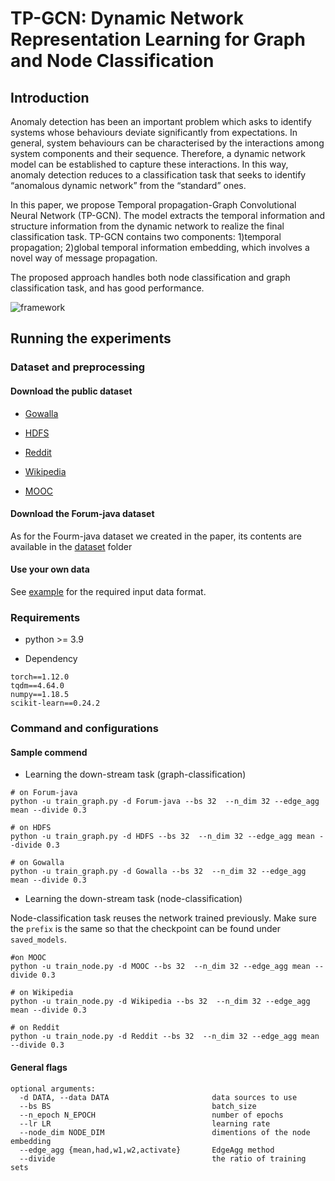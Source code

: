 # TP-GCN: Dynamic Network Representation Learning for Graph and Node Classification
<!--#### -->
## Introduction
Anomaly detection has been an important problem which asks to identify systems whose behaviours deviate significantly from expectations. In general, system behaviours
can be characterised by the interactions among system components and their sequence. Therefore, a dynamic network model can be established to capture these interactions. In this way, anomaly detection reduces to a classification task that seeks to identify “anomalous dynamic network” from the “standard” ones.

In this paper, we propose Temporal propagation-Graph Convolutional Neural Network (TP-GCN). The model extracts the temporal information and structure information from the dynamic network to realize the final classification task. TP-GCN contains two components: 1)temporal propagation; 2)global temporal information embedding, which involves a novel way of message propagation.

The proposed approach handles both node classification and graph classification task, and has good performance.

<!-- #### Paper link: [TP-GCN: Dynamic Network Representation Learning for Graph and Node Classification](https://XXX) -->
![framework](https://user-images.githubusercontent.com/105060483/215789371-f3203ecb-9ec7-450f-9b72-bce5d10e7ac7.png "The framework of TP-GCN")
## Running the experiments

### Dataset and preprocessing

#### Download the public dataset
* [Gowalla](https://snap.stanford.edu/data/loc-gowalla.html)

* [HDFS](https://doi.org/10.5281/zenodo.1144100)

* [Reddit](http://snap.stanford.edu/jodie/reddit.csv)

* [Wikipedia](http://snap.stanford.edu/jodie/wikipedia.csv)

* [MOOC](http://snap.stanford.edu/jodie/mooc.csv)

#### Download the Forum-java dataset
As for the Fourm-java dataset we created in the paper, its contents are available in the [dataset](https://github.com/TP-GCN/TP-GCN/edit/main/dataset) folder

#### Use your own data
See [example](https://github.com/TP-GCN/TP-GCN/edit/main/example) for the required input data format.

### Requirements

* python >= 3.9

* Dependency

```{bash}
torch==1.12.0
tqdm==4.64.0
numpy==1.18.5
scikit-learn==0.24.2
```

### Command and configurations

#### Sample commend
* Learning the down-stream task (graph-classification)
```{bash}
# on Forum-java
python -u train_graph.py -d Forum-java --bs 32  --n_dim 32 --edge_agg mean --divide 0.3

# on HDFS
python -u train_graph.py -d HDFS --bs 32  --n_dim 32 --edge_agg mean --divide 0.3

# on Gowalla
python -u train_graph.py -d Gowalla --bs 32  --n_dim 32 --edge_agg mean --divide 0.3
```

* Learning the down-stream task (node-classification)

Node-classification task reuses the network trained previously. Make sure the `prefix` is the same so that the checkpoint can be found under `saved_models`.

```{bash}
#on MOOC
python -u train_node.py -d MOOC --bs 32  --n_dim 32 --edge_agg mean --divide 0.3

# on Wikipedia
python -u train_node.py -d Wikipedia --bs 32  --n_dim 32 --edge_agg mean --divide 0.3

# on Reddit
python -u train_node.py -d Reddit --bs 32  --n_dim 32 --edge_agg mean --divide 0.3
```

#### General flags

```{txt}
optional arguments:
  -d DATA, --data DATA                       data sources to use
  --bs BS                                    batch_size
  --n_epoch N_EPOCH                          number of epochs
  --lr LR                                    learning rate
  --node_dim NODE_DIM                        dimentions of the node embedding
  --edge_agg {mean,had,w1,w2,activate}       EdgeAgg method
  --divide                                   the ratio of training sets
```
